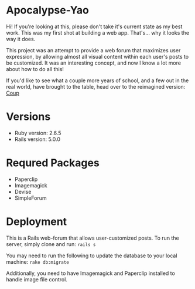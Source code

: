 # Apocalypse-Yao

Hi! If you're looking at this, please don't take it's current state as my best work. This was my first shot at building
a web app.
That's... why it looks the way it does.

This project was an attempt to provide a web forum that maximizes user expression, by allowing almost all visual content within each user's posts to be customized. It was an interesting concept, and now I know a lot more about how to do all this!

If you'd like to see what a couple more years of school, and a few out in the real world, have brought to the table, head over to the reimagined version: [Coup](https://github.com/Taconomicon/Coup)

# Versions

* Ruby version: 2.6.5
* Rails version: 5.0.0

# Requred Packages

- Paperclip
- Imagemagick
- Devise
- SimpleForum

# Deployment

This is a Rails web-forum that allows user-customized posts. To run the server, simply clone and run: `rails s`

You may need to run the following to update the database to your local machine: `rake db:migrate`

Additionally, you need to have Imagemagick and Paperclip installed to handle image file control.
